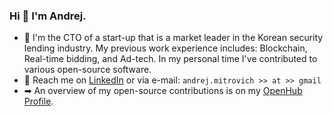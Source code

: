 ### Hi 👋 I'm Andrej.
- 🚀 I'm the CTO of a start-up that is a market leader in the Korean security lending industry. My previous work experience includes: Blockchain, Real-time bidding, and Ad-tech. In my personal time I've contributed to various open-source software.
- 📨 Reach me on [LinkedIn](https://www.linkedin.com/in/andrej-mitrovi%C4%87-11101598/?lipi=urn%3Ali%3Apage%3Ad_flagship3_feed%3BS3CRvue2SPWL%2FKIVVQBhTg%3D%3D) or via e-mail: `andrej.mitrovich >> at >> gmail`
- ➡ An overview of my open-source contributions is on my [OpenHub Profile](https://www.openhub.net/accounts/AndrejMitrovic).
